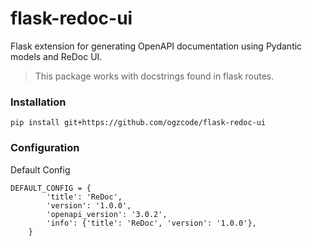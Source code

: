 # flask-redoc-ui

Flask extension for generating OpenAPI documentation using Pydantic models and ReDoc UI.

> This package works with docstrings found in flask routes.

### Installation

```
pip install git+https://github.com/ogzcode/flask-redoc-ui
```

### Configuration

Default Config

```
DEFAULT_CONFIG = {
        'title': 'ReDoc',
        'version': '1.0.0',
        'openapi_version': '3.0.2',
        'info': {'title': 'ReDoc', 'version': '1.0.0'},
    }
```
